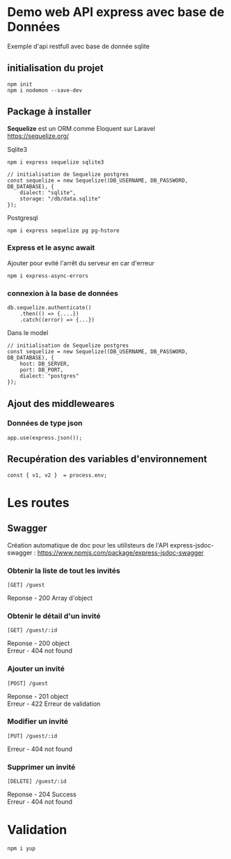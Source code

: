 # Demo web API express avec base de Données

Exemple d'api restfull avec base de donnée sqlite

## initialisation du projet

```
npm init
npm i nodemon --save-dev
```

## Package à installer

**Sequelize** est un ORM comme Eloquent sur Laravel  
https://sequelize.org/


Sqlite3

```
npm i express sequelize sqlite3
```
```
// initialisation de Sequelize postgres
const sequelize = new Sequelize((DB_USERNAME, DB_PASSWORD, DB_DATABASE), {
    dialect: "sqlite",
    storage: "/db/data.sqlite"
});
```

Postgresql
```
npm i express sequelize pg pg-hstore
```
### Express et le async await

Ajouter pour evité l'arrêt du serveur en car d'erreur

```
npm i express-async-errors
```

### connexion à la base de données
```
db.sequelize.authenticate()
    .then(() => {....})
    .catch((error) => {...})
```

Dans le model

```
// initialisation de Sequelize postgres
const sequelize = new Sequelize((DB_USERNAME, DB_PASSWORD, DB_DATABASE), {
    host: DB_SERVER,
    port: DB_PORT,
    dialect: "postgres"
});
```

## Ajout des middleweares 

### Données de type json

```
app.use(express.json());
```

## Recupération des variables d'environnement
```
const { v1, v2 }  = process.env;
```

# Les routes

## Swagger 
Création automatique de doc pour les utilisteurs de l'API
express-jsdoc-swagger : 
https://www.npmjs.com/package/express-jsdoc-swagger

### Obtenir la liste de tout les invités
```
[GET] /guest
```
Reponse - 200 Array d'object

### Obtenir le détail d'un invité
```
[GET] /guest/:id
```
Reponse - 200 object  
Erreur - 404 not found

### Ajouter un invité
```
[POST] /guest 
```
Reponse - 201 object  
Erreur - 422 Erreur de validation

### Modifier un invité
```
[PUT] /guest/:id
```
Erreur - 404 not found  

### Supprimer un invité
```
[DELETE] /guest/:id
```
Reponse - 204 Success  
Erreur - 404 not found


# Validation

```
npm i yup
```

